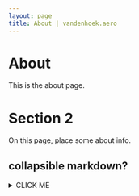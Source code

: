 ```yaml
---
layout: page
title: About | vandenhoek.aero
---
```


# About

This is the about page.

# Section 2

On this page, place some about info.

## collapsible markdown?

<details><summary>CLICK ME</summary>
<p>

#### yes, even hidden code blocks!

```
print("hello world!")
```

</p>
</details>
